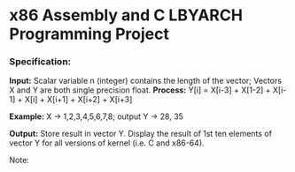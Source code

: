 # x86 Assembly and C LBYARCH Programming Project

### Specification:

**Input:** Scalar variable n (integer) contains the length of the vector; Vectors X and Y are both single precision float.
**Process:** Y[i] = X[i-3] + X[1-2] + X[i-1] + X[i] + X[i+1] + X[i+2] + X[i+3]

**Example:** X -> 1,2,3,4,5,6,7,8; output Y -> 28, 35

**Output:** Store result in vector Y. Display the result of 1st ten elements of vector Y for all versions of kernel (i.e. C and x86-64).

Note:
